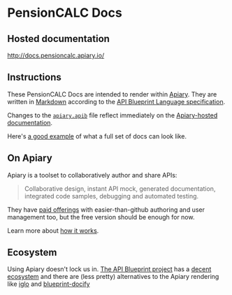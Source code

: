 # PensionCALC Docs

## Hosted documentation

http://docs.pensioncalc.apiary.io/

## Instructions

These PensionCALC Docs are intended to render within [Apiary](http://apiary.io/). They are written in [Markdown](https://daringfireball.net/projects/markdown/) according to the [API Blueprint Language specification](https://github.com/apiaryio/api-blueprint/blob/master/API%20Blueprint%20Specification.md).

Changes to the [`apiary.apib`](https://github.com/juliosantos/pension_calc_docs_apiary/blob/master/apiary.apib) file reflect immediately on the [Apiary-hosted documentation](http://docs.pensioncalc.apiary.io/).

Here's [a good example](http://docs.themoviedb.apiary.io/) of what a full set of docs can look like.

## On Apiary

Apiary is a toolset to collaboratively author and share APIs:

> Collaborative design, instant API mock, generated documentation, integrated code samples, debugging and automated testing.

They have [paid offerings](http://apiary.io/#pricing) with easier-than-github authoring and user management too, but the free version should be enough for now.

Learn more about [how it works](http://apiary.io/how-it-works).

## Ecosystem

Using Apiary doesn't lock us in. [The API Blueprint project](http://apiblueprint.org/) has a [decent ecosystem](http://apiblueprint.org/#tooling) and there are (less pretty) alternatives to the Apiary rendering like [iglo](https://github.com/subosito/iglo) and [blueprint-docify](https://github.com/renewablefunding/blueprint-docify)
